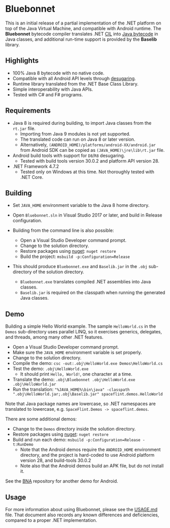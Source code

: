 # Bluebonnet

This is an initial release of a partial implementation of the .NET platform on top of the Java Virtual Machine, and compatible with Android runtime.  The **Bluebonnet** bytecode compiler translates .NET [CIL](https://en.wikipedia.org/wiki/Common_Intermediate_Language) into [Java bytecode](https://en.wikipedia.org/wiki/Java_bytecode) in Java classes, and additional run-time support is provided by the **Baselib** library.

## Highlights

- 100% Java 8 bytecode with no native code.
- Compatible with all Android API levels through [desugaring](https://developer.android.com/studio/write/java8-support).
- Runtime library translated from the .NET Base Class Library.
- Simple interoperability with Java APIs.
- Tested with C# and F# programs.

## Requirements

- Java 8 is required during building, to import Java classes from the `rt.jar` file.
    - Importing from Java 9 modules is not yet supported.
    - The translated code can run on Java 8 or later version.
    - Alternatively, `(ANDROID_HOME)/platforms/android-XX/android.jar` from Android SDK can be copied as `(JAVA_HOME)\jre\lib\rt.jar` file.
- Android build tools with support for `D8`/`R8` desugaring.
    - Tested with build tools version 30.0.2 and platform API version 28.
- .NET Framework 4.7.2
    - Tested only on Windows at this time.  Not thoroughly tested with .NET Core.

## Building

- Set `JAVA_HOME` environment variable to the Java 8 home directory.
- Open `Bluebonnet.sln` in Visual Studio 2017 or later, and build in Release configuration.
- Building from the command line is also possible:
    - Open a Visual Studio Developer command prompt.
    - Change to the solution directory.
    - Restore packages using [nuget](https://www.nuget.org/downloads): `nuget restore`
    - Build the project: `msbuild -p:Configuration=Release`

- This should produce `Bluebonnet.exe` and `Baselib.jar` in the `.obj` sub-directory of the solution directory.
    - `Bluebonnet.exe` translates compiled .NET assemblies into Java classes.
    - `Baselib.jar` is required on the classpath when running the generated Java classes.

## Demo

Building a simple Hello World example.  The sample `HelloWorld.cs` in the `Demos` sub-directory uses parallel LINQ, so it exercises generics, delegates, and threads, among many other .NET features.

- Open a Visual Studio Developer command prompt.
- Make sure the `JAVA_HOME` environment variable is set properly.
- Change to the solution directory.
- Compile the demo: `csc -out:.obj\HelloWorld.exe Demos\HelloWorld.cs`
- Test the demo: `.obj\HelloWorld.exe`
    - It should print `Hello, World!`, one character at a time.
- Translate the demo: `.obj\Bluebonnet .obj\HelloWorld.exe .obj\HelloWorld.jar`
- Run the translation: `"%JAVA_HOME%\bin\java" -classpath ".obj\HelloWorld.jar;.obj\Baselib.jar" spaceflint.demos.HelloWorld`

Note that Java package names are lowercase, so .NET namespaces are translated to lowercase, e.g. `SpaceFlint.Demos -> spaceflint.demos`.

There are some additional demos:

- Change to the `Demos` directory inside the solution directory.
- Restore packages using [nuget](https://www.nuget.org/downloads): `nuget restore`
- Build and run each demo:  `msbuild -p:Configuration=Release -t:RunDemo`
    - Note that the Android demos require the `ANDROID_HOME` environment directory, and the project is hard-coded to use Android platform version 28, and build-tools 30.0.2
    - Note also that the Android demos build an APK file, but do not install it.

See the [BNA](https://github.com/spaceflint7/bna) repository for another demo for Android.

## Usage

For more information about using Bluebonnet, please see the [USAGE.md](USAGE.md) file.  That document also records any known differences and deficiencies, compared to a proper .NET implementation.